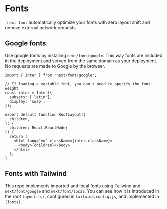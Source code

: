 # Fonts

`'next font` automatically optimize your fonts with zero layout shift and remove external network requests.

## Google fonts

Use google fonts by installing `next/font/google`. This way fonts are included in the deployment and served from the same domain as your deployment. No requests are made to Google by the browser.

```
import { Inter } from 'next/font/google';
 
// If loading a variable font, you don't need to specify the font weight
const inter = Inter({
  subsets: ['latin'],
  display: 'swap',
});
 
export default function RootLayout({
  children,
}: {
  children: React.ReactNode;
}) {
  return (
    <html lang="en" className={inter.className}>
      <body>{children}</body>
    </html>
  );
}
```

## Fonts with Tailwind

This repo implements imported and local fonts using Tailwind and `next/font/google` and `next/font/local`. You can see how it is introduced in the root `layout.tsx`, configured in `tailwind.config.js`, and implemented in `(fonts)`.
